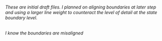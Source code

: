 ###### These are initial draft files. I planned on aligning boundaries at later step and using a larger line weight to counteract the level of detail at the state boundary level. 
###### I know the boundaries are misaligned <inserts crying emoji>
